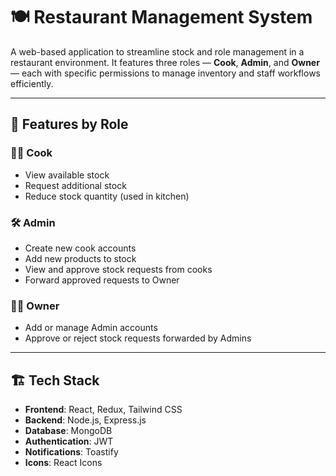 # 🍽️ Restaurant Management System

A web-based application to streamline stock and role management in a restaurant environment. It features three roles — **Cook**, **Admin**, and **Owner** — each with specific permissions to manage inventory and staff workflows efficiently.

---

## 🚀 Features by Role

### 👨‍🍳 Cook
- View available stock
- Request additional stock
- Reduce stock quantity (used in kitchen)

### 🛠️ Admin
- Create new cook accounts
- Add new products to stock
- View and approve stock requests from cooks
- Forward approved requests to Owner

### 🧑‍💼 Owner
- Add or manage Admin accounts
- Approve or reject stock requests forwarded by Admins

---

## 🏗️ Tech Stack

- **Frontend**: React, Redux, Tailwind CSS
- **Backend**: Node.js, Express.js
- **Database**: MongoDB
- **Authentication**: JWT
- **Notifications**: Toastify
- **Icons**: React Icons



